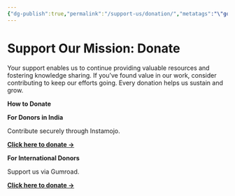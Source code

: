 ```yaml
---
{"dg-publish":true,"permalink":"/support-us/donation/","metatags":"\"google-adsense-account\": \"ca-pub-5480881894205508\""}
---
```



<script data-goatcounter="https://endocrinologyindia.goatcounter.com/count" async src="//gc.zgo.at/count.js"></script>
# **Support Our Mission: Donate**

Your support enables us to continue providing valuable resources and fostering knowledge sharing. If you’ve found value in our work, consider contributing to keep our efforts going. Every donation helps us sustain and grow.

**How to Donate**

**For Donors in India**

Contribute securely through Instamojo.

[**Click here to donate →**](https://endocrinologyindia.myinstamojo.com/product/donate-to-endocrinology-india/)

  

**For International Donors**

  

Support us via Gumroad.

[**Click here to donate →**](https://lakhanilogin.gumroad.com/coffee)

